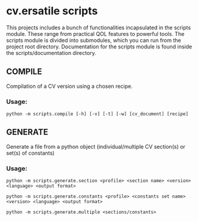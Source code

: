 # cv.ersatile scripts

This projects includes a bunch of functionalities incapsulated in the scripts module. These range from practical QOL features to powerful tools. 
The scripts module is divided into submodules, which you can run from the project root directory. Documentation for the scripts module is found inside the scripts/documentation directory.


## COMPILE

Compilation of a CV version using a chosen recipe.


### Usage:
```
python -m scripts.compile [-h] [-v] [-t] [-w] [cv_document] [recipe]
```



## GENERATE

Generate a file from a python object (individual/multiple CV section(s) or set(s) of constants)

### Usage:
```
python -m scripts.generate.section <profile> <section name> <version> <language> <output format>
```
```
python -m scripts.generate.constants <profile> <constants set name> <version> <language> <output format>
```
```
python -m scripts.generate.multiple <sections/constants>
```


